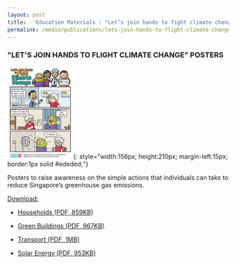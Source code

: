 ```yaml
---
layout: post
title:  'Education Materials : "Let’s join hands to fight climate change” Posters'
permalink: /media/publications/lets-join-hands-to-flight-climate-change-posters
---
```



### "LET'S JOIN HANDS TO FLIGHT CLIMATE CHANGE" POSTERS

![Let’s join hands to fight climate change” Posters](/images/lets-join-hands-to-fight-climate-change-posters.jpg "Let’s join hands to fight climate change” Posters"){: style="width:156px; height:210px; margin-left:15px; border:1px solid #ededed;"}

Posters to raise awareness on the simple actions that individuals can take to reduce Singapore’s greenhouse gas emissions.

<u>Download:</u>

* [<a href="/docs/default-source/publications/lets-join-hands-to-fight-climate-change-households.pdf" target="_blank">Households (PDF, 859KB)</a>](/docs/default-source/publications/lets-join-hands-to-fight-climate-change-households.pdf)

* [<a href="/docs/default-source/publications/lets-join-hands-to-fight-climate-change-green-buildings.pdf" target="_blank">Green Buildings (PDF, 967KB)</a>](/docs/default-source/publications/lets-join-hands-to-fight-climate-change-green-buildings.pdf)

* [<a href="/docs/default-source/publications/lets-join-hands-to-fight-climate-change-transport.pdf" target="_blank">Transport (PDF, 1MB)</a>](/docs/default-source/publications/lets-join-hands-to-fight-climate-change-transport.pdf)

* [<a href="/docs/default-source/publications/lets-join-hands-to-fight-climate-change-solar-energy.pdf" target="_blank">Solar Energy (PDF, 953KB)</a>](/docs/default-source/publications/lets-join-hands-to-fight-climate-change-solar-energy.pdf)

